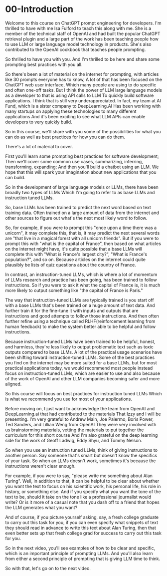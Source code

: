 # 00-Introduction
Welcome to this course on ChatGPT prompt engineering for developers. I'm thrilled to have with me Isa Fulford to teach this along with me. She is a member of the technical staff of OpenAI and had built the popular ChatGPT retrieval plugin and a large part of the work has been teaching people how to use LLM or large language model technology in products. She's also contributed to the OpenAI cookbook that teaches people prompting. 

So thrilled to have you with you. And I'm thrilled to be here and share some prompting best practices with you all.  

So there's been a lot of material on the internet for prompting, with articles like 30 prompts everyone has to know, A lot of that has been focused on the ChatGPT web user interface, Which many people are using to do specific and often one-off tasks. But I think the power of LLM large language models as a developer to that is using API calls to LLM To quickly build software applications. I think that is still very underappreciated. In fact, my team at AI Fund, which is a sister company to DeepLearning.AI Has been working with many startups on applying these technologies to many different applications And it's been exciting to see what LLM APIs can enable developers to very quickly build. 

So in this course, we'll share with you some of the possibilities for what you can do as well as best practices for how you can do them. 

There's a lot of material to cover. 

First you'll learn some prompting best practices for software development;
Then we'll cover some common use cases, summarizing, inferring, transforming, expanding;
And then you'll build a chatbot using an LLM.
We hope that this will spark your imagination about new applications that you can build. 

So in the development of large language models or LLMs, there have been broadly two types of LLMs Which I'm going to refer to as base LLMs and instruction tuned LLMs. 

So, base LLMs has been trained to predict the next word based on text training data. Often trained on a large amount of data from the internet and other sources to figure out what's the next most likely word to follow. 

So, for example, if you were to prompt this "once upon a time there was a unicorn", it may complete this, that is, it may predict the next several words are "that live in a magical forest with all unicorn friends". But if you were to prompt this with "what is the capital of France", then based on what articles on the internet might have, it's quite possible that a base LLMs will complete this with "What is France's largest city?", "What is France's population?", and so on. Because articles on the internet could quite plausibly be lists of quiz questions about the country of France.

In contrast, an instruction-tuned LLMs, which is where a lot of momentum of LLMs research and practice has been going, has been trained to follow instructions. So if you were to ask it what the capital of France is, it is much more likely to output something like "the capital of France is Paris."

The way that instruction-tuned LLMs are typically trained is you start off with a base LLMs that's been trained on a huge amount of text data. And further train it for the fine-tune it with inputs and outputs that are instructions and good attempts to follow those instructions. And then often further refine using a technique called RLHF(reinforcement learning from human feedback) to make the system better able to be helpful and follow instructions.

Because instruction-tuned LLMs have been trained to be helpful, honest, and harmless, they're less likely to output problematic text such as toxic outputs compared to base LLMs. A lot of the practical usage scenarios have been shifting toward instruction-tuned LLMs. Some of the best practices you find on the internet may be more suited for a base LLMs, but for most practical applications today, we would recommend most people instead focus on instruction-tuned LLMs, which are easier to use and also because of the work of OpenAI and other LLM companies becoming safer and more aligned. 

So this course will focus on best practices for instruction tuned LLMs Which is what we recommend you use for most of your applications. 

Before moving on, I just want to acknowledge the team from OpenAI and DeepLearning.ai that had contributed to the materials That Izzy and I will be presenting. I'm very grateful to Andrew Main, Joe Palermo, Boris Power, Ted Sanders, and Lillian Weng from OpenAI They were very involved with us brainstorming materials, vetting the materials to put together the curriculum for this short course And I'm also grateful on the deep learning side for the work of Geoff Ladwig, Eddy Shyu, and Tommy Nelson.

So when you use an instruction tuned LLMs, think of giving instructions to another person. Say someone that's smart but doesn't know the specifics of your task. So when an LLMs doesn't work, sometimes it's because the instructions weren't clear enough.

For example, if you were to say, "please write me something about Alan Turing". Well, in addition to that, it can be helpful to be clear about whether you want the text to focus on his scientific work, his personal life, his role in history, or something else. And if you specify what you want the tone of the text to be, should it take on the tone like a professional journalist would write? Or is it more of a casual note that you dash off to a friend that hopes the LLM generates what you want?

And of course, if you picture yourself asking, say, a fresh college graduate to carry out this task for you, if you can even specify what snippets of text they should read in advance to write this text about Alan Turing, then that even better sets up that fresh college grad for success to carry out this task for you.

So in the next video, you'll see examples of how to be clear and specific, which is an important principle of prompting LLMs. And you'll also learn from either a second principle of prompting that is giving LLM time to think.

So with that, let's go on to the next video.